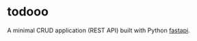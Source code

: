 # todooo
A minimal CRUD application (REST API) built with Python [fastapi](https://fastapi.tiangolo.com/). 
